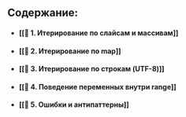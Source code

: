 
## Содержание:
- #### [[📘 1. Итерирование по слайсам и массивам]]
- #### [[📘 2. Итерирование по map]]
- #### [[📘 3. Итерирование по строкам (UTF-8)]]
- #### [[📘 4. Поведение переменных внутри range]]
- #### [[📘 5. Ошибки и антипаттерны]]
